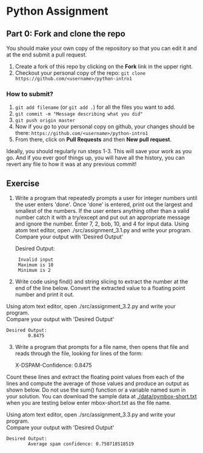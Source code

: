 # Python Assignment


## Part 0: Fork and clone the repo

You should make your own copy of the repository so that you can edit it and at the end submit a pull request.

1. Create a fork of this repo by clicking on the **Fork** link in the upper right.
2. Checkout your personal copy of the repo: `git clone https://github.com/<username>/python-intro1`

### How to submit?
1. `git add filename` (or `git add .`) for all the files you want to add.
2. `git commit -m "Message describing what you did"`
3. `git push origin master`
4. Now if you go to your personal copy on github, your changes should be there: `https://github.com/<username>/python-intro1`
5. From there, click on **Pull Requests** and then **New pull request**.

Ideally, you should regularly run steps 1-3. This will save your work as you go. And if you ever goof things up, you will have all the history, you can revert any file to how it was at any previous commit!

## Exercise 
1. Write a program that repeatedly prompts a user for integer numbers until the user enters 'done'. Once 'done' is entered, print out the largest and smallest of the numbers. If the user enters anything other than a valid number catch it with a try/except and put out an appropriate message and ignore the number. Enter 7, 2, bob, 10, and 4 for input data.
Using atom text editor, open ./src/assignment_3.1.py and write your program.
<br>Compare your output with 'Desired Output'

    Desired Output:<br> 

        Invalid input
        Maximum is 10
        Minimum is 2

2. Write code using find() and string slicing to extract the number at the end of the line below. Convert the extracted value to a floating point number and print it out.

Using atom text editor, open ./src/assignment_3.2.py and write your program.
<br>Compare your output with 'Desired Output'
 

    Desired Output: 
            0.8475


3. Write a program that prompts for a file name, then opens that file and reads through the file, looking for lines of the form:

    X-DSPAM-Confidence:    0.8475

Count these lines and extract the floating point values from each of the lines and compute the average of those values and produce an output as shown below. Do not use the sum() function or a variable named sum in your solution.
You can download the sample data at [./data/pymbox-short.txt](https://github.com/alexseong/dsy_python_intro_3/data/pymbox-short.txt) when you are testing below enter mbox-short.txt as the file name.

Using atom text editor, open ./src/assignment_3.3.py and write your program.
<br>Compare your output with 'Desired Output'

    Desired Output: 
            Average spam confidence: 0.750718518519

